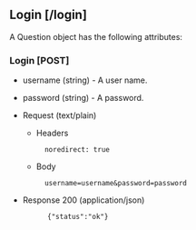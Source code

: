 ## Login [/login]

A Question object has the following attributes:

### Login [POST]

+ username (string) - A user name.
+ password (string) - A password.

+ Request (text/plain)

    + Headers

            noredirect: true

    + Body

            username=username&password=password
                        
+ Response 200 (application/json)

            {"status":"ok"}
